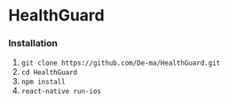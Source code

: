 # HealthGuard

### Installation 
1. `git clone https://github.com/De-ma/HealthGuard.git`
2. `cd HealthGuard`
3. `npm install`
4. `react-native run-ios`
